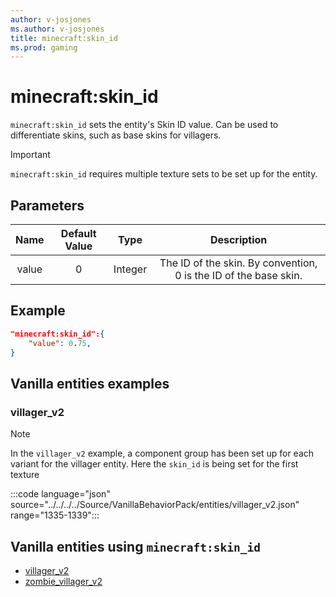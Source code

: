 ```yaml
---
author: v-josjones
ms.author: v-josjones
title: minecraft:skin_id
ms.prod: gaming
---
```


# minecraft:skin_id

`minecraft:skin_id` sets the entity's Skin ID value. Can be used to differentiate skins, such as base skins for villagers.

> [!IMPORTANT]
> `minecraft:skin_id` requires multiple texture sets to be set up for the entity. 

## Parameters

|Name |Default Value  |Type  |Description  |
|:---------:|:---------:|:---------:|:---------:|
|value| 0| Integer|The ID of the skin. By convention, 0 is the ID of the base skin.|

## Example

```json
"minecraft:skin_id":{
    "value": 0.75,
}
```

## Vanilla entities examples

### villager_v2

> [!NOTE]
> In the `villager_v2` example, a component group has been set up for each variant for the villager entity. Here the `skin_id` is being set for the first texture

:::code language="json" source="../../../../Source/VanillaBehaviorPack/entities/villager_v2.json" range="1335-1339":::

## Vanilla entities using `minecraft:skin_id`

- [villager_v2](../../../../Source/VanillaBehaviorPack_Snippets/entities/villager_v2.md)
- [zombie_villager_v2](../../../../Source/VanillaBehaviorPack_Snippets/entities/zombie_villager_v2.md)

